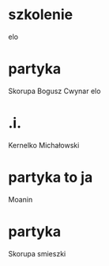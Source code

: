 ﻿# szkolenie
elo
# partyka
Skorupa
Bogusz
Cwynar
elo
# .i.
Kernelko
Michałowski
# partyka to ja
Moanin
# partyka
Skorupa
smieszki